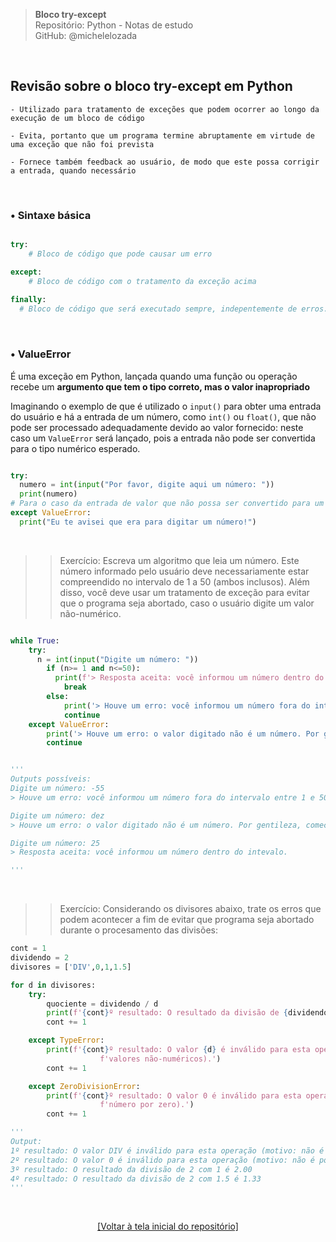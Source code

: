> **Bloco try-except**  
> Repositório: Python - Notas de estudo     
> GitHub: @michelelozada
&nbsp;
     
&nbsp;  
## Revisão sobre o bloco try-except em Python
```
- Utilizado para tratamento de exceções que podem ocorrer ao longo da execução de um bloco de código  

- Evita, portanto que um programa termine abruptamente em virtude de uma exceção que não foi prevista

- Fornece também feedback ao usuário, de modo que este possa corrigir a entrada, quando necessário 
```

&nbsp;  

### • Sintaxe básica
```py

try:
	# Bloco de código que pode causar um erro

except:
	# Bloco de código com o tratamento da exceção acima 
	
finally:
  # Bloco de código que será executado sempre, indepentemente de erros. É opcional!
```

&nbsp;  

### • ValueError		

É uma exceção em Python, lançada quando uma função ou operação recebe um **argumento que tem o tipo correto, mas o valor inapropriado**

Imaginando o exemplo de que é utilizado o `input()` para obter uma entrada do usuário e há a entrada de um número, como `int()` ou `float()`, que não pode ser processado adequadamente devido ao valor fornecido: neste caso um `ValueError` será lançado, pois a entrada não pode ser convertida para o tipo numérico esperado.  

```py

try:
  numero = int(input("Por favor, digite aqui um número: "))
  print(numero)
# Para o caso da entrada de valor que não possa ser convertido para um inteiro 
except ValueError:
  print("Eu te avisei que era para digitar um número!")
```

&nbsp;  

>> Exercício: Escreva um algoritmo que leia um número. Este número informado pelo usuário deve necessariamente estar compreendido no intervalo de 1 a 50 (ambos inclusos). Além disso, você deve usar um tratamento de exceção para evitar que o programa seja abortado, caso o usuário digite um valor não-numérico.  


```py 

while True:
	try:
	  n = int(input("Digite um número: "))
		if (n>= 1 and n<=50):
		  print(f'> Resposta aceita: você informou um número dentro do intevalo.\n')
			break
		else:
			print('> Houve um erro: você informou um número fora do intervalo entre 1 e 50. Por favor, tente novamente.\n')
			continue
	except ValueError:
		print('> Houve um erro: o valor digitado não é um número. Por gentileza, comece novamente.\n')
		continue


'''
Outputs possíveis:
Digite um número: -55
> Houve um erro: você informou um número fora do intervalo entre 1 e 50. Por favor, tente novamente.

Digite um número: dez
> Houve um erro: o valor digitado não é um número. Por gentileza, comece novamente.

Digite um número: 25
> Resposta aceita: você informou um número dentro do intevalo.

'''
```

&nbsp;  

>> Exercício: Considerando os divisores abaixo, trate os erros que podem acontecer a fim de evitar que programa seja abortado
durante o procesamento das divisões:  

```py 
cont = 1
dividendo = 2
divisores = ['DIV',0,1,1.5]

for d in divisores:
	try:
		quociente = dividendo / d
		print(f'{cont}º resultado: O resultado da divisão de {dividendo} com {d} é {quociente:.2f}')
		cont += 1

	except TypeError:
		print(f'{cont}º resultado: O valor {d} é inválido para esta operação (motivo: não é possível realizar divisão com '
					f'valores não-numéricos).')
		cont += 1

	except ZeroDivisionError:
		print(f'{cont}º resultado: O valor 0 é inválido para esta operação (motivo: não é possível dividir um '
					f'número por zero).')
		cont += 1

'''
Output: 
1º resultado: O valor DIV é inválido para esta operação (motivo: não é possível realizar divisão com valores não-numéricos).
2º resultado: O valor 0 é inválido para esta operação (motivo: não é possível dividir um número por zero).
3º resultado: O resultado da divisão de 2 com 1 é 2.00
4º resultado: O resultado da divisão de 2 com 1.5 é 1.33
'''
```

&nbsp;

<div align="center">
<a href="https://github.com/michelelozada/Python-Study-Notes">[Voltar à tela inicial do repositório]</a>
</div>
